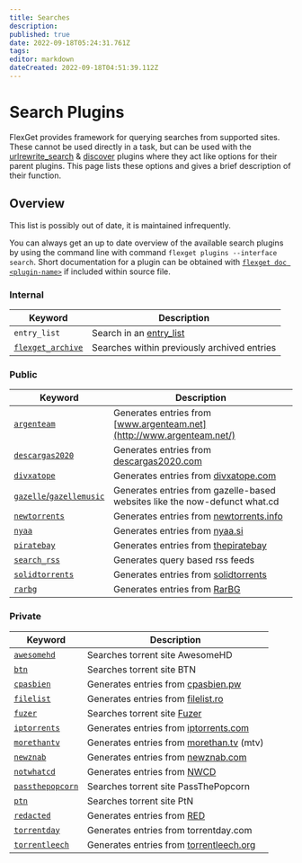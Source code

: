 ```yaml
---
title: Searches
description: 
published: true
date: 2022-09-18T05:24:31.761Z
tags: 
editor: markdown
dateCreated: 2022-09-18T04:51:39.112Z
---
```


# Search Plugins
FlexGet provides framework for querying searches from supported sites. These cannot be used directly in a task, but can be used with the [urlrewrite_search](/Plugins/urlrewrite_search) & [discover](/Plugins/discover) plugins where they act like options for their parent plugins. This page lists these options and gives a brief description of their function.


## Overview

This list is possibly out of date, it is maintained infrequently.

You can always get an up to date overview of the available search plugins by using the command line with command `flexget plugins --interface search`. Short documentation for a plugin can be obtained with [`flexget doc <plugin-name>`](https://flexget.com/CLI/doc) if included within source file.


### Internal
| **Keyword** | **Description** |
| --- | --- |
|`entry_list` | Search in an [entry_list](/Plugins/List/entry_list)
| [`flexget_archive`](/Searches/flexget_archive) | Searches within previously archived entries |
### Public

| **Keyword** | **Description** |
| --- | --- |
| [`argenteam`](/Searches/argenteam) | Generates entries from [www.argenteam.net](http://www.argenteam.net/) |
| [`descargas2020`](/Searches/descargas2020) | Generates entries from [descargas2020.com](http://descargas2020.com) |
| [`divxatope`](/Searches/divxatope) | Generates entries from [divxatope.com](http://divxatope.com/) |
| [`gazelle`/`gazellemusic`](/Searches/gazelle) | Generates entries from gazelle-based websites like the now-defunct what.cd |
| [`newtorrents`](/Searches/newtorrents) | Generates entries from [newtorrents.info](http://newtorrents.info) |
| [`nyaa`](/Searches/nyaa) | Generates entries from [nyaa.si](http://nyaa.si/) |
| [`piratebay`](/Searches/piratebay) | Generates entries from [thepiratebay](http://thepiratebay.gl/) |
| [`search_rss`](/Searches/search_rss) | Generates query based rss feeds |
| [`solidtorrents`](/Searches/solidtorrents) | Generates entries from [solidtorrents](http://solidtorrents.net/) |
| [`rarbg`](/Searches/rarbg) | Generates entries from [RarBG](http://rarbg.com/) |

### Private

| **Keyword** | **Description** |
| --- | --- |
| [`awesomehd`](/Searches/awesomehd) | Searches torrent site AwesomeHD |
| [`btn`](/Searches/btn) | Searches torrent site BTN |
| [`cpasbien`](/Searches/cpasbien) | Generates entries from [cpasbien.pw](http://www.cpasbien.pw/) |
| [`filelist`](/Searches/filelist) | Generates entries from [filelist.ro](https://filelist.ro) |
| [`fuzer`](/Searches/fuzer) | Searches torrent site [Fuzer](https://www.fuzer.me/) |
| [`iptorrents`](/Searches/iptorrents) | Generates entries from [iptorrents.com](http://iptorrents.com) |
| [`morethantv`](/Searches/morethantv) | Generates entries from [morethan.tv](http://morethan.tv) (mtv) |
| [`newznab`](/Searches/urlrewrite_newznab) | Generates entries from [newznab.com](http://newznab.com) |
| [`notwhatcd`](/Searches/gazelle) | Generates entries from [NWCD](https://notwhat.cd/) |
| [`passthepopcorn`](/Searches/passthepopcorn) | Searches torrent site PassThePopcorn |
| [`ptn`](/Searches/ptn) | Searches torrent site PtN |
| [`redacted`](/Searches/gazelle) | Generates entries from [RED](https://redacted.ch/) |
| [`torrentday`](/Searches/torrentday)|Generates entries from torrentday.com
| [`torrentleech`](/Searches/torrentleech) | Generates entries from [torrentleech.org](http://torrentleech.org/) |


